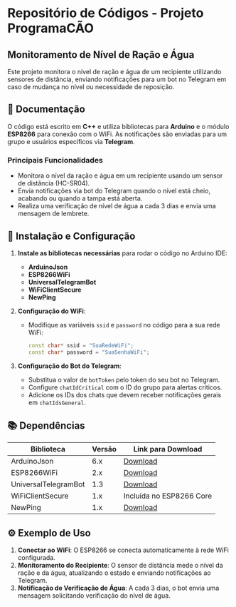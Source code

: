# Repositório de Códigos - Projeto ProgramaCÃO
## Monitoramento de Nível de Ração e Água

Este projeto monitora o nível de ração e água de um recipiente utilizando sensores de distância, enviando notificações para um bot no Telegram em caso de mudança no nível ou necessidade de reposição.

## 📄 Documentação

O código está escrito em **C++** e utiliza bibliotecas para **Arduino** e o módulo **ESP8266** para conexão com o WiFi. As notificações são enviadas para um grupo e usuários específicos via **Telegram**.

### Principais Funcionalidades
- Monitora o nível da ração e água em um recipiente usando um sensor de distância (HC-SR04).
- Envia notificações via bot do Telegram quando o nível está cheio, acabando ou quando a tampa está aberta.
- Realiza uma verificação de nível de água a cada 3 dias e envia uma mensagem de lembrete.

## 🚀 Instalação e Configuração

1. **Instale as bibliotecas necessárias** para rodar o código no Arduino IDE:
   - **ArduinoJson**
   - **ESP8266WiFi**
   - **UniversalTelegramBot**
   - **WiFiClientSecure**
   - **NewPing**

2. **Configuração do WiFi**:
   - Modifique as variáveis `ssid` e `password` no código para a sua rede WiFi:
     ```cpp
     const char* ssid = "SuaRedeWiFi";
     const char* password = "SuaSenhaWiFi";
     ```

3. **Configuração do Bot do Telegram**:
   - Substitua o valor de `botToken` pelo token do seu bot no Telegram.
   - Configure `chatIdCritical` com o ID do grupo para alertas críticos.
   - Adicione os IDs dos chats que devem receber notificações gerais em `chatIdsGeneral`.

## 📚 Dependências

| Biblioteca              | Versão | Link para Download                     |
|-------------------------|--------|----------------------------------------|
| ArduinoJson             | 6.x    | [Download](https://arduinojson.org/)   |
| ESP8266WiFi             | 2.x    | [Download](https://github.com/esp8266/)|
| UniversalTelegramBot    | 1.3    | [Download](https://github.com/witnessmenow/Universal-Arduino-Telegram-Bot) |
| WiFiClientSecure        | 1.x    | Incluída no ESP8266 Core               |
| NewPing                 | 1.x    | [Download](https://bitbucket.org/teckel12/arduino-new-ping/wiki/Home) |

## ⚙️ Exemplo de Uso

1. **Conectar ao WiFi**: O ESP8266 se conecta automaticamente à rede WiFi configurada.
2. **Monitoramento do Recipiente**: O sensor de distância mede o nível da ração e da água, atualizando o estado e enviando notificações ao Telegram.
3. **Notificação de Verificação de Água**: A cada 3 dias, o bot envia uma mensagem solicitando verificação do nível de água.
